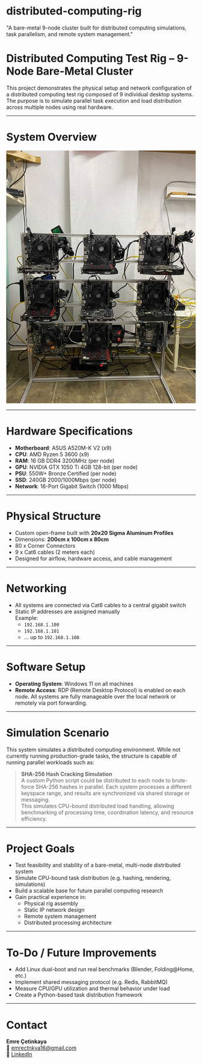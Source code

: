 # distributed-computing-rig
"A bare-metal 9-node cluster built for distributed computing simulations, task parallelism, and remote system management."
#  Distributed Computing Test Rig – 9-Node Bare-Metal Cluster

This project demonstrates the physical setup and network configuration of a distributed computing test rig composed of 9 individual desktop systems. The purpose is to simulate parallel task execution and load distribution across multiple nodes using real hardware.

---

# System Overview

![Rack Photo](rack_photo.jpg)

---

# Hardware Specifications

- **Motherboard**: ASUS A520M-K V2 (x9)
- **CPU**: AMD Ryzen 5 3600 (x9)
- **RAM**: 16 GB DDR4 3200MHz (per node)
- **GPU**: NVIDIA GTX 1050 Ti 4GB 128-bit (per node)
- **PSU**: 550W+ Bronze Certified (per node)
- **SSD**: 240GB 2000/1000Mbps (per node)
- **Network**: 16-Port Gigabit Switch (1000 Mbps)

---

# Physical Structure

- Custom open-frame built with **20x20 Sigma Aluminum Profiles**
- Dimensions: **200cm x 100cm x 80cm**
- 80 x Corner Connectors
- 9 x Cat6 cables (2 meters each)
- Designed for airflow, hardware access, and cable management

---

# Networking

- All systems are connected via Cat6 cables to a central gigabit switch
- Static IP addresses are assigned manually  
  Example:
  - `192.168.1.100`  
  - `192.168.1.101`  
  - ... up to `192.168.1.108`

---

# Software Setup

- **Operating System**: Windows 11 on all machines
- **Remote Access**: RDP (Remote Desktop Protocol) is enabled on each node. All systems are fully manageable over the local network or remotely via port forwarding.

---

# Simulation Scenario

This system simulates a distributed computing environment. While not currently running production-grade tasks, the structure is capable of running parallel workloads such as:

>  **SHA-256 Hash Cracking Simulation**  
> A custom Python script could be distributed to each node to brute-force SHA-256 hashes in parallel. Each system processes a different keyspace range, and results are synchronized via shared storage or messaging.  
> This simulates CPU-bound distributed load handling, allowing benchmarking of processing time, coordination latency, and resource efficiency.

---

# Project Goals

- Test feasibility and stability of a bare-metal, multi-node distributed system
- Simulate CPU-bound task distribution (e.g. hashing, rendering, simulations)
- Build a scalable base for future parallel computing research
- Gain practical experience in:
  - Physical rig assembly  
  - Static IP network design  
  - Remote system management  
  - Distributed processing architecture

---

# To-Do / Future Improvements

- Add Linux dual-boot and run real benchmarks (Blender, Folding@Home, etc.)
- Implement shared messaging protocol (e.g. Redis, RabbitMQ)
- Measure CPU/GPU utilization and thermal behavior under load
- Create a Python-based task distribution framework

---

# Contact

**Emre Çetinkaya**  
📧 emrectnkya16@gmail.com  
🔗 [LinkedIn](https://www.linkedin.com/in/emrectnkya16/)
